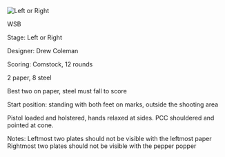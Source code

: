![Left or Right](https://github.com/bagellord/USPSA-Stages/blob/master/11-15%20rounds/Left%20or%20Right%20-%2012%20rounds%20-%20Comstock/Left%20or%20Right.png)

WSB

Stage: Left or Right

Designer: Drew Coleman

Scoring: Comstock, 12 rounds

2 paper, 8 steel

Best two on paper, steel must fall to score

Start position: standing with both feet on marks, outside the shooting area

Pistol loaded and holstered, hands relaxed at sides. PCC shouldered and pointed at cone.

Notes:
Leftmost two plates should not be visible with the leftmost paper
Rightmost two plates should not be visible with the pepper popper
